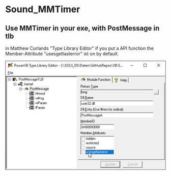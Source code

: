 # Sound_MMTimer
## Use MMTimer in your exe, with PostMessage in tlb  
in Matthew Curlands "Type Library Editor" if you put a API function
the Member-Attribute "usesgetlasterror" ist on by default.

![MCPowerVBTypeLibraryEditorPostMessagetlb.png Image](Resources/MCPowerVBTypeLibraryEditorPostMessagetlb.png "MCPowerVBTypeLibraryEditorPostMessagetlb.png Image")
